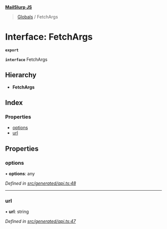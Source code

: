**[MailSlurp JS](../README.md)**

> [Globals](../README.md) / FetchArgs

# Interface: FetchArgs

**`export`** 

**`interface`** FetchArgs

## Hierarchy

* **FetchArgs**

## Index

### Properties

* [options](fetchargs.md#options)
* [url](fetchargs.md#url)

## Properties

### options

•  **options**: any

*Defined in [src/generated/api.ts:48](https://github.com/mailslurp/mailslurp-client/blob/359c034/src/generated/api.ts#L48)*

___

### url

•  **url**: string

*Defined in [src/generated/api.ts:47](https://github.com/mailslurp/mailslurp-client/blob/359c034/src/generated/api.ts#L47)*

